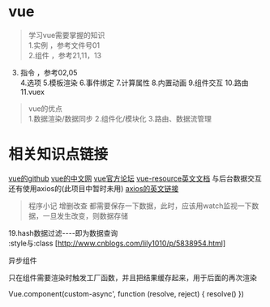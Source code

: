 # vue
>学习vue需要掌握的知识</br>
1.实例 ，参考文件号01 </br>
2.组件 ，参考21,11，13 </br>
3. 指令 ，参考02,05 </br>
4.选项 
5.模板渲染 
6.事件绑定 
7.计算属性 
8.内置动画 
9.组件交互 
10.路由  
11.vuex
>vue的优点</br>
1.数据渲染/数据同步
2.组件化/模块化
3.路由、数据流管理

# 相关知识点链接
[vue的github](https://github.com/vuejs/vue)
[vue的中文网](https://cn.vuejs.org/)
[vue官方论坛](https://forum.vuejs.org/)
[vue-resource英文文档](https://github.com/pagekit/vue-resource/blob/master/docs/http.md)
与后台数据交互还有使用axios的(此项目中暂时未用)
[axios的英文链接](https://www.npmjs.com/package/axios)

>程序小记
增删改查 都需要保存一下数据，此时，应该用watch监视一下数据，一旦发生改变，则数据存储</br>

19.hash数据过滤----即为数据查询</br>
:style与:class [http://www.cnblogs.com/lily1010/p/5838954.html] </br>

异步组件

只在组件需要渲染时触发工厂函数，并且把结果缓存起来，用于后面的再次渲染

Vue.component(custom-async', function (resolve, reject) {
  resolve()
})
